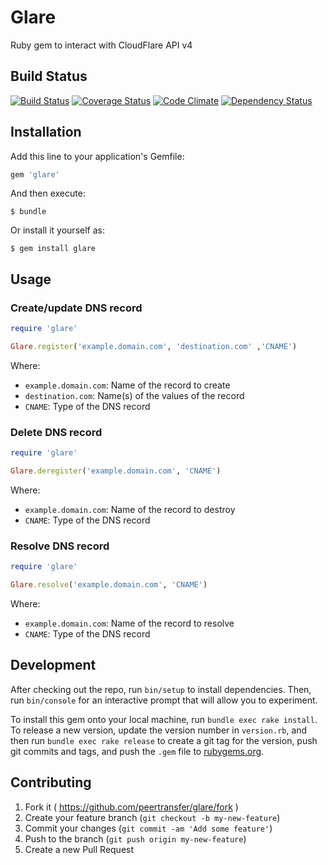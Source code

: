 # Glare

Ruby gem to interact with CloudFlare API v4

## Build Status

[![Build Status](https://travis-ci.org/peertransfer/glare.svg?branch=master)](https://travis-ci.org/peertransfer/glare)
[![Coverage Status](https://coveralls.io/repos/github/peertransfer/glare/badge.svg?branch=master)](https://coveralls.io/github/peertransfer/glare?branch=master)
[![Code Climate](https://codeclimate.com/github/peertransfer/glare/badges/gpa.svg)](https://codeclimate.com/github/peertransfer/glare)
[![Dependency Status](https://gemnasium.com/peertransfer/glare.svg)](https://gemnasium.com/peertransfer/glare)

## Installation

Add this line to your application's Gemfile:

```ruby
gem 'glare'
```

And then execute:

    $ bundle

Or install it yourself as:

    $ gem install glare

## Usage

### Create/update DNS record

```ruby
require 'glare'

Glare.register('example.domain.com', 'destination.com' ,'CNAME')
```

Where:
  - `example.domain.com`: Name of the record to create
  - `destination.com`: Name(s) of the values of the record
  - `CNAME`: Type of the DNS record

### Delete DNS record

```ruby
require 'glare'

Glare.deregister('example.domain.com', 'CNAME')
```

Where:
  - `example.domain.com`: Name of the record to destroy
  - `CNAME`: Type of the DNS record

### Resolve DNS record

```ruby
require 'glare'

Glare.resolve('example.domain.com', 'CNAME')
```

Where:
  - `example.domain.com`: Name of the record to resolve
  - `CNAME`: Type of the DNS record

## Development

After checking out the repo, run `bin/setup` to install dependencies. Then, run `bin/console` for an interactive prompt that will allow you to experiment.

To install this gem onto your local machine, run `bundle exec rake install`. To release a new version, update the version number in `version.rb`, and then run `bundle exec rake release` to create a git tag for the version, push git commits and tags, and push the `.gem` file to [rubygems.org](https://rubygems.org).

## Contributing

1. Fork it ( https://github.com/peertransfer/glare/fork )
2. Create your feature branch (`git checkout -b my-new-feature`)
3. Commit your changes (`git commit -am 'Add some feature'`)
4. Push to the branch (`git push origin my-new-feature`)
5. Create a new Pull Request
